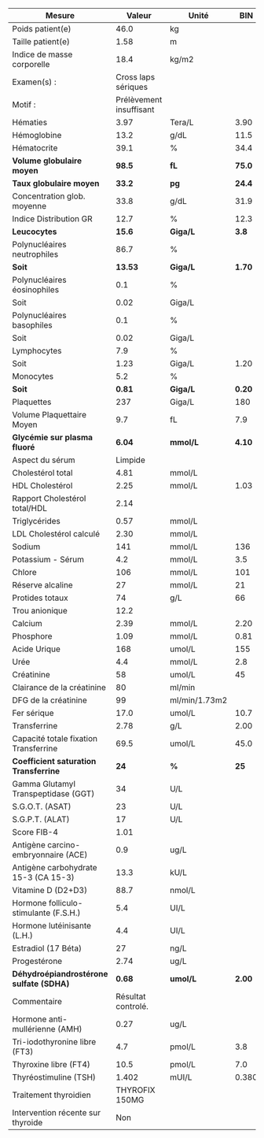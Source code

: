 |                  Mesure                 |         Valeur        |    Unité    |   BIN  |   BSN   |
|-----------------------------------------|-----------------------|-------------|--------|---------|
|             Poids patient(e)            |          46.0         |      kg     |        |         |
|            Taille patient(e)            |          1.58         |      m      |        |         |
|        Indice de masse corporelle       |          18.4         |    kg/m2    |        |         |
|               Examen(s) :               |  Cross laps sériques  |             |        |         |
|                 Motif :                 |Prélèvement insuffisant|             |        |         |
|                 Hématies                |          3.97         |    Tera/L   |  3.90  |   5.20  |
|               Hémoglobine               |          13.2         |     g/dL    |  11.5  |   15.1  |
|               Hématocrite               |          39.1         |      %      |  34.4  |   44.6  |
|       **Volume globulaire moyen**       |        **98.5**       |    **fL**   |**75.0**| **96.0**|
|        **Taux globulaire moyen**        |        **33.2**       |    **pg**   |**24.4**| **32.6**|
|       Concentration glob. moyenne       |          33.8         |     g/dL    |  31.9  |   35.8  |
|          Indice Distribution GR         |          12.7         |      %      |  12.3  |   17.7  |
|              **Leucocytes**             |        **15.6**       |  **Giga/L** | **3.8**| **11.4**|
|       Polynucléaires neutrophiles       |          86.7         |      %      |        |         |
|                 **Soit**                |       **13.53**       |  **Giga/L** |**1.70**| **7.50**|
|       Polynucléaires éosinophiles       |          0.1          |      %      |        |         |
|                   Soit                  |          0.02         |    Giga/L   |        |   0.60  |
|        Polynucléaires basophiles        |          0.1          |      %      |        |         |
|                   Soit                  |          0.02         |    Giga/L   |        |   0.09  |
|               Lymphocytes               |          7.9          |      %      |        |         |
|                   Soit                  |          1.23         |    Giga/L   |  1.20  |   4.00  |
|                Monocytes                |          5.2          |      %      |        |         |
|                 **Soit**                |        **0.81**       |  **Giga/L** |**0.20**| **0.70**|
|                Plaquettes               |          237          |    Giga/L   |   180  |   450   |
|        Volume Plaquettaire Moyen        |          9.7          |      fL     |   7.9  |   10.8  |
|      **Glycémie sur plasma fluoré**     |        **6.04**       |  **mmol/L** |**4.10**| **5.90**|
|             Aspect du sérum             |        Limpide        |             |        |         |
|            Cholestérol total            |          4.81         |    mmol/L   |        |   5.20  |
|             HDL Cholestérol             |          2.25         |    mmol/L   |  1.03  |         |
|      Rapport Cholestérol total/HDL      |          2.14         |             |        |         |
|              Triglycérides              |          0.57         |    mmol/L   |        |   1.70  |
|         LDL Cholestérol calculé         |          2.30         |    mmol/L   |        |   4.14  |
|                  Sodium                 |          141          |    mmol/L   |   136  |   146   |
|            Potassium - Sérum            |          4.2          |    mmol/L   |   3.5  |   5.1   |
|                  Chlore                 |          106          |    mmol/L   |   101  |   109   |
|             Réserve alcaline            |           27          |    mmol/L   |   21   |    31   |
|             Protides totaux             |           74          |     g/L     |   66   |    83   |
|              Trou anionique             |          12.2         |             |        |         |
|                 Calcium                 |          2.39         |    mmol/L   |  2.20  |   2.65  |
|                Phosphore                |          1.09         |    mmol/L   |  0.81  |   1.45  |
|               Acide Urique              |          168          |    umol/L   |   155  |   357   |
|                   Urée                  |          4.4          |    mmol/L   |   2.8  |   7.2   |
|                Créatinine               |           58          |    umol/L   |   45   |    84   |
|        Clairance de la créatinine       |           80          |    ml/min   |        |         |
|           DFG de la créatinine          |           99          |ml/min/1.73m2|        |         |
|               Fer sérique               |          17.0         |    umol/L   |  10.7  |   32.2  |
|               Transferrine              |          2.78         |     g/L     |  2.00  |   3.60  |
|  Capacité totale fixation Transferrine  |          69.5         |    umol/L   |  45.0  |   72.0  |
| **Coefficient saturation Transferrine** |         **24**        |    **%**    | **25** |  **40** |
|   Gamma Glutamyl Transpeptidase (GGT)   |           34          |     U/L     |        |    38   |
|             S.G.O.T. (ASAT)             |           23          |     U/L     |        |    35   |
|             S.G.P.T. (ALAT)             |           17          |     U/L     |        |    35   |
|               Score FIB-4               |          1.01         |             |        |         |
|   Antigène carcino-embryonnaire (ACE)   |          0.9          |     ug/L    |        |   5.0   |
|   Antigène carbohydrate 15-3 (CA 15-3)  |          13.3         |     kU/L    |        |   23.5  |
|            Vitamine D (D2+D3)           |          88.7         |    nmol/L   |        |         |
|  Hormone folliculo-stimulante (F.S.H.)  |          5.4          |     UI/L    |        |         |
|       Hormone lutéinisante (L.H.)       |          4.4          |     UI/L    |        |         |
|           Estradiol (17 Béta)           |           27          |     ng/L    |        |         |
|               Progestérone              |          2.74         |     ug/L    |        |         |
|**Déhydroépiandrostérone sulfate (SDHA)**|        **0.68**       |  **umol/L** |**2.00**|**11.10**|
|               Commentaire               |   Résultat controlé.  |             |        |         |
|      Hormone anti-mullérienne (AMH)     |          0.27         |     ug/L    |        |         |
|      Tri-iodothyronine libre (FT3)      |          4.7          |    pmol/L   |   3.8  |   6.0   |
|          Thyroxine libre (FT4)          |          10.5         |    pmol/L   |   7.0  |   16.0  |
|          Thyréostimuline (TSH)          |         1.402         |    mUI/L    |  0.380 |  5.330  |
|          Traitement thyroidien          |     THYROFIX 150MG    |             |        |         |
|    Intervention récente sur thyroide    |          Non          |             |        |         |